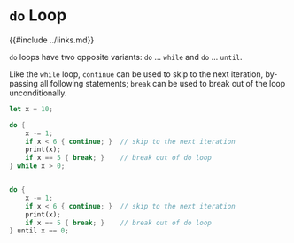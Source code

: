 `do` Loop
=========

{{#include ../links.md}}

`do` loops have two opposite variants: `do` ... `while` and `do` ... `until`.

Like the `while` loop, `continue` can be used to skip to the next iteration, by-passing all following statements;
`break` can be used to break out of the loop unconditionally.

```rust no_run
let x = 10;

do {
    x -= 1;
    if x < 6 { continue; }  // skip to the next iteration
    print(x);
    if x == 5 { break; }    // break out of do loop
} while x > 0;


do {
    x -= 1;
    if x < 6 { continue; }  // skip to the next iteration
    print(x);
    if x == 5 { break; }    // break out of do loop
} until x == 0;
```
